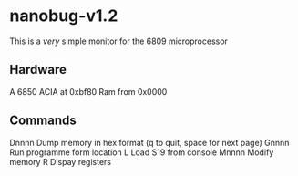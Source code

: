 # nanobug-v1.2

This is a *very* simple monitor for the 6809 microprocessor

## Hardware

A 6850 ACIA at 0xbf80
Ram from 0x0000

## Commands

Dnnnn		Dump memory in hex format (q to quit, space for next page)
Gnnnn		Run programme form location
L			Load S19 from console
Mnnnn		Modify memory
R			Dispay registers

